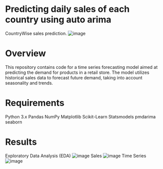  # Predicting daily sales of each country using auto arima
 CountryWise sales prediction.
 ![image](https://github.com/Utka7sh/SalesArima/assets/168061577/f7fc3b69-a00d-4b3c-9e46-1b50cc7046b3)

# Overview
This repository contains code for a time series forecasting model aimed at predicting the demand for products in a retail store. The model utilizes historical sales data to forecast future demand, taking into account seasonality and trends.

# Requirements
Python 3.x
Pandas
NumPy
Matplotlib
Scikit-Learn
Statsmodels
pmdarima
seaborn

# Results
Exploratory Data Analysis (EDA)
![image](https://github.com/Utka7sh/SalesArima/assets/168061577/7f6bb512-6349-4225-b92a-85923ac35a4b)
Sales
![image](https://github.com/Utka7sh/SalesArima/assets/168061577/740cfd46-ddde-495a-be99-12362700c6c0)
Time Series
![image](https://github.com/Utka7sh/SalesArima/assets/168061577/e9d400e8-c27c-47b5-afe7-a27eb0d2f541)
